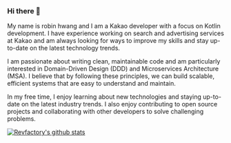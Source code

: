 ### Hi there 👋
My name is robin hwang and I am a Kakao developer with a focus on Kotlin development. I have experience working on search and advertising services at Kakao and am always looking for ways to improve my skills and stay up-to-date on the latest technology trends.

I am passionate about writing clean, maintainable code and am particularly interested in Domain-Driven Design (DDD) and Microservices Architecture (MSA). I believe that by following these principles, we can build scalable, efficient systems that are easy to understand and maintain.

In my free time, I enjoy learning about new technologies and staying up-to-date on the latest industry trends. I also enjoy contributing to open source projects and collaborating with other developers to solve challenging problems.

<!--
**revfactory/revfactory** is a ✨ _special_ ✨ repository because its `README.md` (this file) appears on your GitHub profile.

Here are some ideas to get you started:

- 🔭 I’m currently working on ...
- 🌱 I’m currently learning ...
- 👯 I’m looking to collaborate on ...
- 🤔 I’m looking for help with ...
- 💬 Ask me about ...
- 📫 How to reach me: ...
- 😄 Pronouns: ...
- ⚡ Fun fact: ...
-->

 [![Revfactory's github stats](https://github-readme-stats.vercel.app/api?username=revfactory)](https://github.com/anuraghazra/github-readme-stats)
